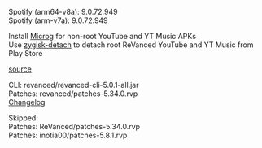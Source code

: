 Spotify (arm64-v8a): 9.0.72.949  
Spotify (arm-v7a): 9.0.72.949  

Install [Microg](https://github.com/ReVanced/GmsCore/releases) for non-root YouTube and YT Music APKs  
Use [zygisk-detach](https://github.com/j-hc/zygisk-detach) to detach root ReVanced YouTube and YT Music from Play Store  

[source](https://github.com/TheBizarreAbhishek/ReVanced-Extended)
  
CLI: revanced/revanced-cli-5.0.1-all.jar  
Patches: revanced/patches-5.34.0.rvp  
[Changelog](https://github.com/revanced/revanced-patches/releases/tag/v5.34.0)  

Skipped:  
Patches: ReVanced/patches-5.34.0.rvp  
Patches: inotia00/patches-5.8.1.rvp          
